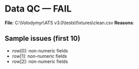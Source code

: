 # Data QC — FAIL

**File**: C:\Volodymyr\ATS v3.0\tests\fixtures\clean.csv
**Reasons**:

## Sample issues (first 10)
- row[0]: non-numeric fields
- row[1]: non-numeric fields
- row[2]: non-numeric fields

